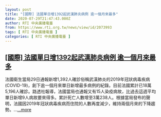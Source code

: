 ```yaml
---
layout: post
title: "[國際] 法國單日增1392起武漢肺炎病例 逾一個月來最多"
date: 2020-07-29T21:47:43.000Z
author: RTI 中央廣播電臺
from: https://www.rti.org.tw/news/view/id/2073993
tags: [ RTI 中央廣播電臺 ]
categories: [ RTI 中央廣播電臺 ]
---
```

<!--1596059263000-->
[[國際] 法國單日增1392起武漢肺炎病例 逾一個月來最多](https://www.rti.org.tw/news/view/id/2073993)
------

<div>
法國衛生當局29日通報新增1,392人確診俗稱武漢肺炎的2019年冠狀病毒疾病(COVID-19)，創下逾一個月來單日新增最多病例的紀錄。目前法國累計已18萬5,196人確診。路透社報導，法國當局也通報又有15人染疫病故，比過去這週平均單日新增9人病故要來得多。累計死亡人數增至3萬238人。根據當局發布的聲明，法國因2019年冠狀病毒疾病而住院的人數再度減少，維持兩個月來的下降趨勢。...<a target="_blank" href="https://www.rti.org.tw/news/view/id/2073993">...more</a>
</div>
